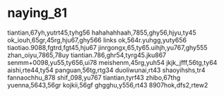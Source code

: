 # naying_81
tiantian,67yh,yutrt45,tyhg56
hahahahhaah,7855,ghy56,hjyu,ty45
ok_iouh,65gr,45rg,hju67,ghy566
links ok,564r.yuhgg,yuty656
tiaotiao.9088,fgtrd,fgt45,hju67
jinrgongx,65,ty65.uihjh,yu767,ghy555
zhan_oiyu,7865,78uy
tiantian.786,ghr54,tyrg45.jku867
senmm+0098,yu55,ty656,ui78
meishenm,45rg,yuh54
jkjk_jfff,56tg,ty64
aishi,rte44,ty54
panguan,56tg,rtg34
duoliwunai,rt43
shaoyihshs,tr4
fannaochhu_878
shif_098,yu767
tiantian,tyrf43
zhibo,67thg
yuenna,5643,56gr
kojkii,56gf
ghgghu,y556,rt43
8907hok,dfs2,rtew2

